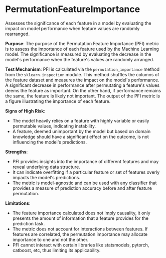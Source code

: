 # PermutationFeatureImportance

Assesses the significance of each feature in a model by evaluating the impact on model performance when feature
values are randomly rearranged.

**Purpose**: The purpose of the Permutation Feature Importance (PFI) metric is to assess the importance of each
feature used by the Machine Learning model. The significance is measured by evaluating the decrease in the model's
performance when the feature's values are randomly arranged.

**Test Mechanism**: PFI is calculated via the `permutation_importance` method from the `sklearn.inspection` module.
This method shuffles the columns of the feature dataset and measures the impact on the model's performance. A
significant decrease in performance after permutating a feature's values deems the feature as important. On the
other hand, if performance remains the same, the feature is likely not important. The output of the PFI metric is a
figure illustrating the importance of each feature.

**Signs of High Risk**:
- The model heavily relies on a feature with highly variable or easily permutable values, indicating instability.
- A feature, deemed unimportant by the model but based on domain knowledge should have a significant effect on the
outcome, is not influencing the model's predictions.

**Strengths**:
- PFI provides insights into the importance of different features and may reveal underlying data structure.
- It can indicate overfitting if a particular feature or set of features overly impacts the model's predictions.
- The metric is model-agnostic and can be used with any classifier that provides a measure of prediction accuracy
before and after feature permutation.

**Limitations**:
- The feature importance calculated does not imply causality, it only presents the amount of information that a
feature provides for the prediction task.
- The metric does not account for interactions between features. If features are correlated, the permutation
importance may allocate importance to one and not the other.
- PFI cannot interact with certain libraries like statsmodels, pytorch, catboost, etc, thus limiting its
applicability.